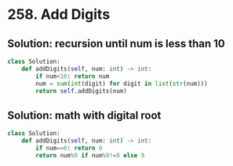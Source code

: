 # 258. Add Digits

## Solution: recursion until num is less than 10

```py
class Solution:
    def addDigits(self, num: int) -> int:
        if num<10: return num
        num = sum(int(digit) for digit in list(str(num)))
        return self.addDigits(num)
```

## Solution: math with digital root

```py
class Solution:
    def addDigits(self, num: int) -> int:
        if num==0: return 0
        return num%9 if num%9!=0 else 9
```
